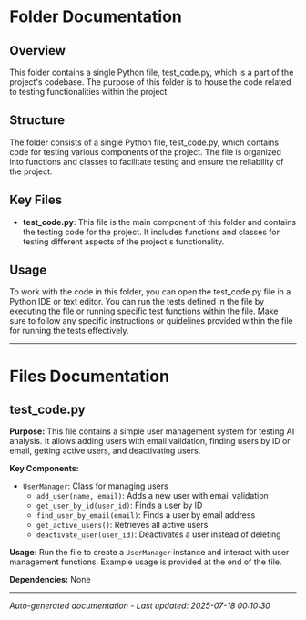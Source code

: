 # Folder Documentation

## Overview
This folder contains a single Python file, test_code.py, which is a part of the project's codebase. The purpose of this folder is to house the code related to testing functionalities within the project.

## Structure
The folder consists of a single Python file, test_code.py, which contains code for testing various components of the project. The file is organized into functions and classes to facilitate testing and ensure the reliability of the project.

## Key Files
- **test_code.py**: This file is the main component of this folder and contains the testing code for the project. It includes functions and classes for testing different aspects of the project's functionality.

## Usage
To work with the code in this folder, you can open the test_code.py file in a Python IDE or text editor. You can run the tests defined in the file by executing the file or running specific test functions within the file. Make sure to follow any specific instructions or guidelines provided within the file for running the tests effectively.

---

# Files Documentation

## test_code.py

**Purpose:** This file contains a simple user management system for testing AI analysis. It allows adding users with email validation, finding users by ID or email, getting active users, and deactivating users.

**Key Components:**
- `UserManager`: Class for managing users
  - `add_user(name, email)`: Adds a new user with email validation
  - `get_user_by_id(user_id)`: Finds a user by ID
  - `find_user_by_email(email)`: Finds a user by email address
  - `get_active_users()`: Retrieves all active users
  - `deactivate_user(user_id)`: Deactivates a user instead of deleting

**Usage:** Run the file to create a `UserManager` instance and interact with user management functions. Example usage is provided at the end of the file.

**Dependencies:** None

---
*Auto-generated documentation - Last updated: 2025-07-18 00:10:30*
